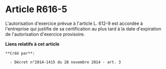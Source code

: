 # Article R616-5

L'autorisation d'exercice prévue à l'article L. 612-9 est accordée à l'entreprise qui justifie de sa certification au plus
tard à la date d'expiration de l'autorisation d'exercice provisoire.

**Liens relatifs à cet article**

	**Créé par**:

	  - Décret n°2014-1415 du 28 novembre 2014 - art. 3
